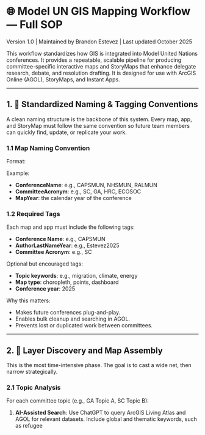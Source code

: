 # 🌐 Model UN GIS Mapping Workflow — Full SOP

Version 1.0 | Maintained by Brandon Estevez | Last updated October 2025

This workflow standardizes how GIS is integrated into Model United Nations conferences. It provides a repeatable, scalable pipeline for producing committee-specific interactive maps and StoryMaps that enhance delegate research, debate, and resolution drafting. It is designed for use with ArcGIS Online (AGOL), StoryMaps, and Instant Apps.

---

## 1. 📛 Standardized Naming & Tagging Conventions

A clean naming structure is the backbone of this system. Every map, app, and StoryMap must follow the same convention so future team members can quickly find, update, or replicate your work.

### 1.1 Map Naming Convention

Format:



Example:



- **ConferenceName**: e.g., CAPSMUN, NHSMUN, RALMUN
- **CommitteeAcronym**: e.g., SC, GA, HRC, ECOSOC
- **MapYear**: the calendar year of the conference

### 1.2 Required Tags

Each map and app must include the following tags:
- **Conference Name**: e.g., CAPSMUN
- **AuthorLastNameYear**: e.g., Estevez2025
- **Committee Acronym**: e.g., SC

Optional but encouraged tags:
- **Topic keywords**: e.g., migration, climate, energy
- **Map type**: choropleth, points, dashboard
- **Conference year**: 2025

Why this matters:
- Makes future conferences plug-and-play.
- Enables bulk cleanup and searching in AGOL.
- Prevents lost or duplicated work between committees.

---

## 2. 🧠 Layer Discovery and Map Assembly

This is the most time-intensive phase. The goal is to cast a wide net, then narrow strategically.

### 2.1 Topic Analysis

For each committee topic (e.g., GA Topic A, SC Topic B):
1. **AI-Assisted Search**: Use ChatGPT to query ArcGIS Living Atlas and AGOL for relevant datasets. Include global and thematic keywords, such as refugee